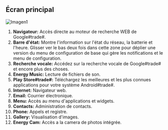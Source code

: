 ## Écran principal

![Imagen1](http://static.energysistem.com/images/manuals/42499/56dd9eac98ef9.jpg)

1. **Navigateur:** Accès directe au moteur de recherche WEB de Google#trade#.
2. **Barre d'état:** Montre l'information sur l'état du réseau, la batterie et l'heure. Glisser ver le bas deux fois dans cette zone pour déplier une version du menu de configuration de base qui gère les notifications et le menu de configuration.
3. **Recherche vocale:** Accédez sur la recherche vocale de Google#trade# et encore plus des choses.
4. **Energy Music:** Lecture de fichiers de son.
5. **Play Store#trade#:** Téléchargez les meilleures et les plus connues applications pour votre système Android#trade#.
6. **Internet:** Navigateur web.
7. **Email:** Courrier électronique.
8. **Menu:** Accès au menu d'applications et widgets.
9. **Contacts:** Administration de contacts.
10. **Phone:** Appels et registre.
11. **Gallery:** Visualisation d'images.
12. **Energy Cam:** Accès a la camera de photos intégrée.
